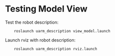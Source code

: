 # Testing Model View

Test the robot description:
```
    roslaunch uarm_description view_model.launch
```

Launch rviz with robot description:
```
    roslaunch uarm_description rviz.launch
```
